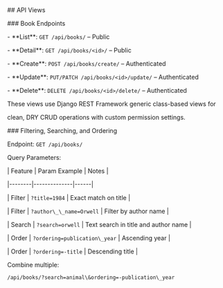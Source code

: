 \## API Views



\### Book Endpoints

\- \*\*List\*\*: `GET /api/books/` – Public

\- \*\*Detail\*\*: `GET /api/books/<id>/` – Public

\- \*\*Create\*\*: `POST /api/books/create/` – Authenticated

\- \*\*Update\*\*: `PUT/PATCH /api/books/<id>/update/` – Authenticated

\- \*\*Delete\*\*: `DELETE /api/books/<id>/delete/` – Authenticated



These views use Django REST Framework generic class-based views for

clean, DRY CRUD operations with custom permission settings.



\### Filtering, Searching, and Ordering



Endpoint: `GET /api/books/`



Query Parameters:



| Feature | Param Example | Notes |

|--------|--------------|------|

| Filter | `?title=1984` | Exact match on title |

| Filter | `?author\_\_name=Orwell` | Filter by author name |

| Search | `?search=orwell` | Text search in title and author name |

| Order  | `?ordering=publication\_year` | Ascending year |

| Order  | `?ordering=-title` | Descending title |



Combine multiple:  

`/api/books/?search=animal\&ordering=-publication\_year`



